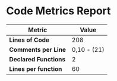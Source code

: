 # Code Metrics Report

| Metric                          | Value       |
|---------------------------------|-------------|
| **Lines of Code**               | 208         |
| **Comments per Line**           | 0,10 - (21) |
| **Declared Functions**          | 2           |
| **Lines per function**          | 60          |


